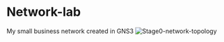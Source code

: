 # Network-lab
My small business network created in GNS3
![Stage0-network-topology](https://github.com/ricknjr/Network-lab/assets/160628458/fff75c90-fa9f-4611-a7e2-5d39b02bf589)
